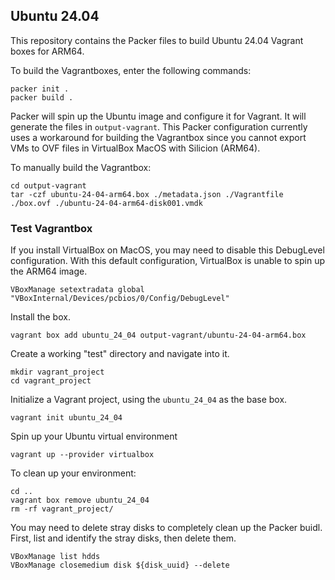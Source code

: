 ## Ubuntu 24.04

This repository contains the Packer files to build Ubuntu 24.04 Vagrant boxes
for ARM64.

To build the Vagrantboxes, enter the following commands:

```
packer init .
packer build .
```

Packer will spin up the Ubuntu image and configure it for Vagrant. It will 
generate the files in `output-vagrant`. This Packer configuration currently uses
a workaround for building the Vagrantbox since you cannot export VMs to OVF files
in VirtualBox MacOS with Silicion (ARM64).

To manually build the Vagrantbox:

```
cd output-vagrant
tar -czf ubuntu-24-04-arm64.box ./metadata.json ./Vagrantfile ./box.ovf ./ubuntu-24-04-arm64-disk001.vmdk
```

### Test Vagrantbox

If you install VirtualBox on MacOS, you may need to disable this DebugLevel
configuration. With this default configuration, VirtualBox is unable to spin
up the ARM64 image.

```
VBoxManage setextradata global "VBoxInternal/Devices/pcbios/0/Config/DebugLevel"
```

Install the box.

```
vagrant box add ubuntu_24_04 output-vagrant/ubuntu-24-04-arm64.box 
```

Create a working "test" directory and navigate into it.

```
mkdir vagrant_project
cd vagrant_project
```

Initialize a Vagrant project, using the `ubuntu_24_04` as the base box.

```
vagrant init ubuntu_24_04
```

Spin up your Ubuntu virtual environment

```
vagrant up --provider virtualbox
```

To clean up your environment:

```
cd ..
vagrant box remove ubuntu_24_04
rm -rf vagrant_project/
```

You may need to delete stray disks to completely clean up the Packer buidl. 
First, list and identify the stray disks, then delete them.

```
VBoxManage list hdds
VBoxManage closemedium disk ${disk_uuid} --delete
```
